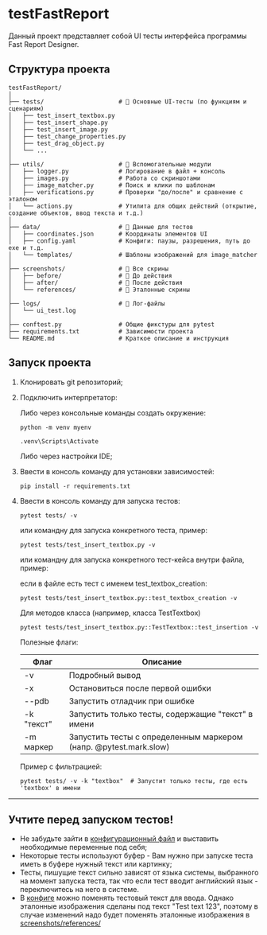 # testFastReport

Данный проект представляет собой UI тесты интерфейса программы Fast Report Designer.

## Структура проекта

```
testFastReport/
│
├── tests/                     # 📂 Основные UI-тесты (по функциям и сценариям)
│   ├── test_insert_textbox.py
│   ├── test_insert_shape.py
│   ├── test_insert_image.py
│   ├── test_change_properties.py
│   ├── test_drag_object.py
│   └── ...
│
├── utils/                     # 📂 Вспомогательные модули
│   ├── logger.py              # Логирование в файл + консоль
│   ├── images.py              # Работа со скриншотами
│   ├── image_matcher.py       # Поиск и клики по шаблонам
│   ├── verifications.py       # Проверки "до/после" и сравнение с эталоном
│   └── actions.py             # Утилита для общих действий (открытие, создание объектов, ввод текста и т.д.)
│
├── data/                      # 📂 Данные для тестов
│   ├── coordinates.json       # Координаты элементов UI
│   ├── config.yaml            # Конфиги: паузы, разрешения, путь до exe и т.д.
│   └── templates/             # Шаблоны изображений для image_matcher
│
├── screenshots/               # 📂 Все скрины
│   ├── before/                # 📂 До действия
│   ├── after/                 # 📂 После действия
│   └── references/            # 📂 Эталонные скрины
│
├── logs/                      # 📂 Лог-файлы
│   └── ui_test.log
│
├── conftest.py                # Общие фикстуры для pytest
├── requirements.txt           # Зависимости проекта
└── README.md                  # Краткое описание и инструкция
```

## Запуск проекта

1) Клонировать git репозиторий;
2) Подключить интерпретатор:

   Либо через консольные команды создать окружение:
  
   ```
   python -m venv myenv
   ```
   ```
   .venv\Scripts\Activate
   ```

   Либо через настройки IDE;

3) Ввести в консоль команду для установки зависимостей:

   ```
   pip install -r requirements.txt
   ```

4) Ввести в консоль команду для запуска тестов:

   ```
   pytest tests/ -v
   ```

   или командну для запуска конкретного теста, пример:

   ```
   pytest tests/test_insert_textbox.py -v
   ```

   или командну для запуска конкретного тест-кейса внутри файла, пример:
   
   если в файле есть тест с именем test_textbox_creation:
   
   ```
   pytest tests/test_insert_textbox.py::test_textbox_creation -v
   ```

   Для методов класса (например, класса TestTextbox)

   ```
   pytest tests/test_insert_textbox.py::TestTextbox::test_insertion -v
   ```

   Полезные флаги:

   | Флаг | Описание |
   | ----------- | ----------- |
   | -v    | Подробный вывод    |
   | -x    | Остановиться после первой ошибки    |
   | --pdb    | Запустить отладчик при ошибке   |
   | -k "текст"   | Запустить только тесты, содержащие "текст" в имени    |
   | -m маркер    | Запустить тесты с определенным маркером (напр. @pytest.mark.slow)   |

   Пример с фильтрацией:

   ```
   pytest tests/ -v -k "textbox"  # Запустит только тесты, где есть 'textbox' в имени
   ```

---
## Учтите перед запуском тестов!

   - Не забудьте зайти в [конфигурационный файл](https://github.com/Allfeeto/testFastReport/blob/main/data/config.yaml) и выставить необходимые переменные под себя;
   - Некоторые тесты используют буфер - Вам нужно при запуске теста иметь в буфере нужный текст или картинку;
   - Тесты, пишущие текст сильно зависят от языка системы, выбранного на момент запуска теста, так что если тест вводит английский язык - переключитесь на него в системе.
   - В [конфиге](https://github.com/Allfeeto/testFastReport/blob/main/data/config.yaml) можно поменять тестовый текст для ввода. Однако эталонные изображения сделаны под текст "Test text 123", поэтому в случае изменений надо будет поменять эталонные изображения в [screenshots/references/](https://github.com/Allfeeto/testFastReport/tree/main/screenshots/references)
  
  
